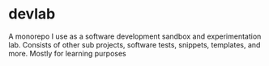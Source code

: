 # devlab
A monorepo I use as a software development sandbox and experimentation lab. Consists of other sub projects, software tests, snippets, templates, and more. Mostly for learning purposes
